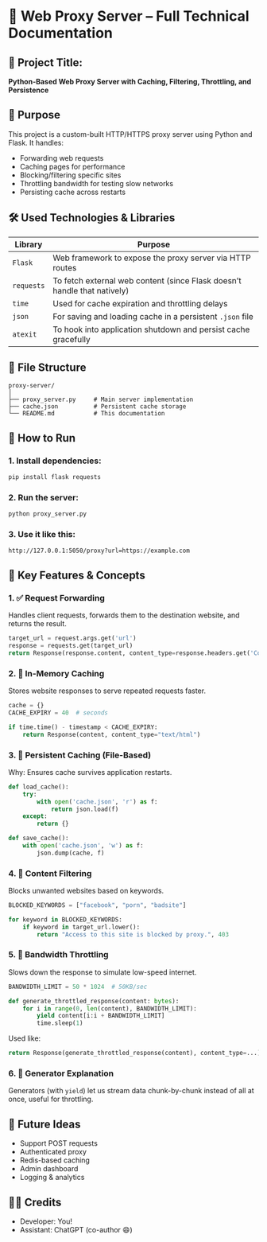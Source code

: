 # 🧾 Web Proxy Server – Full Technical Documentation

## 📘 Project Title:
**Python-Based Web Proxy Server with Caching, Filtering, Throttling, and Persistence**

## 🧩 Purpose

This project is a custom-built HTTP/HTTPS proxy server using Python and Flask. It handles:
- Forwarding web requests
- Caching pages for performance
- Blocking/filtering specific sites
- Throttling bandwidth for testing slow networks
- Persisting cache across restarts

## 🛠️ Used Technologies & Libraries

| Library        | Purpose                                                                 |
|----------------|-------------------------------------------------------------------------|
| `Flask`        | Web framework to expose the proxy server via HTTP routes                |
| `requests`     | To fetch external web content (since Flask doesn’t handle that natively)|
| `time`         | Used for cache expiration and throttling delays                         |
| `json`         | For saving and loading cache in a persistent `.json` file               |
| `atexit`       | To hook into application shutdown and persist cache gracefully          |

## 📂 File Structure

```
proxy-server/
│
├── proxy_server.py     # Main server implementation
├── cache.json          # Persistent cache storage
└── README.md           # This documentation
```

## 🚀 How to Run

### 1. Install dependencies:
```bash
pip install flask requests
```

### 2. Run the server:
```bash
python proxy_server.py
```

### 3. Use it like this:
```
http://127.0.0.1:5050/proxy?url=https://example.com
```

## 🧠 Key Features & Concepts

### 1. ✅ Request Forwarding

Handles client requests, forwards them to the destination website, and returns the result.

```python
target_url = request.args.get('url')
response = requests.get(target_url)
return Response(response.content, content_type=response.headers.get('Content-Type'))
```

### 2. 🔁 In-Memory Caching

Stores website responses to serve repeated requests faster.

```python
cache = {}
CACHE_EXPIRY = 40  # seconds
```

```python
if time.time() - timestamp < CACHE_EXPIRY:
    return Response(content, content_type="text/html")
```

### 3. 💾 Persistent Caching (File-Based)

Why: Ensures cache survives application restarts.

```python
def load_cache():
    try:
        with open('cache.json', 'r') as f:
            return json.load(f)
    except:
        return {}

def save_cache():
    with open('cache.json', 'w') as f:
        json.dump(cache, f)
```

### 4. 🚫 Content Filtering

Blocks unwanted websites based on keywords.

```python
BLOCKED_KEYWORDS = ["facebook", "porn", "badsite"]

for keyword in BLOCKED_KEYWORDS:
    if keyword in target_url.lower():
        return "Access to this site is blocked by proxy.", 403
```

### 5. 🐢 Bandwidth Throttling

Slows down the response to simulate low-speed internet.

```python
BANDWIDTH_LIMIT = 50 * 1024  # 50KB/sec

def generate_throttled_response(content: bytes):
    for i in range(0, len(content), BANDWIDTH_LIMIT):
        yield content[i:i + BANDWIDTH_LIMIT]
        time.sleep(1)
```

Used like:
```python
return Response(generate_throttled_response(content), content_type=...)
```

### 6. 🔁 Generator Explanation

Generators (with `yield`) let us stream data chunk-by-chunk instead of all at once, useful for throttling.

## 🔐 Future Ideas

- Support POST requests
- Authenticated proxy
- Redis-based caching
- Admin dashboard
- Logging & analytics

## 👨‍💻 Credits

- Developer: You!
- Assistant: ChatGPT (co-author 😄)

